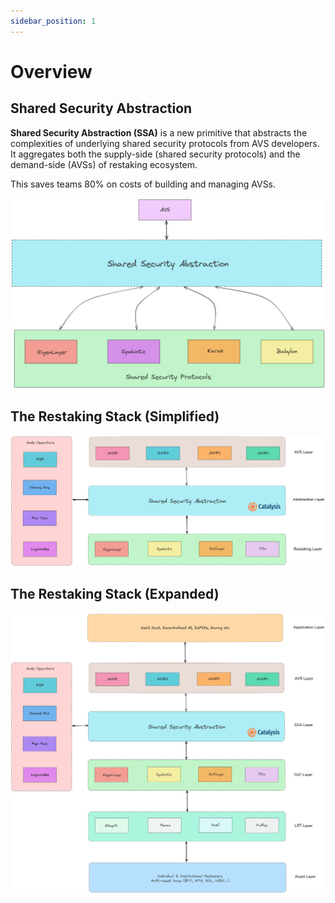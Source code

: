 ```yaml
---
sidebar_position: 1
---
```


# Overview

## Shared Security Abstraction

**Shared Security Abstraction (SSA)** is a new primitive that abstracts the complexities of underlying shared security protocols from AVS developers. It aggregates both the supply-side (shared security protocols) and the demand-side (AVSs) of restaking ecosystem.

This saves teams 80% on costs of building and managing AVSs.

![Architecture](./images/arch.png)

## The Restaking Stack (Simplified)

![Simplified Stack](./images/mini.png)

## The Restaking Stack (Expanded)

![Expanded Stack](./images/expanded.png)
